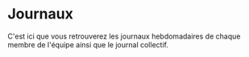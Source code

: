 # Journaux
C'est ici que vous retrouverez les journaux hebdomadaires de chaque membre de l'équipe ainsi que le journal collectif.
